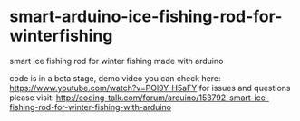 # smart-arduino-ice-fishing-rod-for-winterfishing
smart ice fishing rod for winter fishing made with arduino

code is in a beta stage, demo video you can check here: https://www.youtube.com/watch?v=POl9Y-H5aFY
for issues and questions please visit: http://coding-talk.com/forum/arduino/153792-smart-ice-fishing-rod-for-winter-fishing-with-arduino
